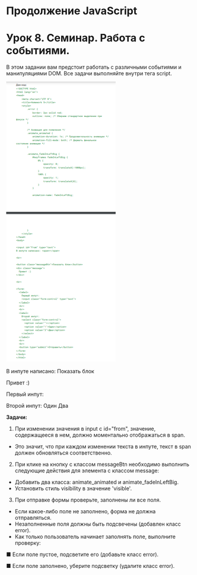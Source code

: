 # Продолжение JavaScript #

# Урок 8. Семинар. Работа с событиями. #

В этом задании вам предстоит работать с различными событиями и манипуляциями
DOM. Все задачи выполняйте внутри тега script.


![alt text](html.png)

В инпуте написано:
Показать блок

Привет :)

Первый инпут:

Второй инпут: Один Два

**Задачи:**

1. При изменении значения в input с id="from", значение, содержащееся
в нем, должно моментально отображаться в span.

* Это значит, что при каждом изменении текста в инпуте, текст в span
должен обновляться соответственно.

2. При клике на кнопку с классом messageBtn необходимо выполнить
следующие действия для элемента с классом message:

* Добавить два класса: animate_animated и animate_fadeInLeftBig.
* Установить стиль visibility в значение 'visible'.

3. При отправке формы проверьте, заполнены ли все поля.

* Если какое-либо поле не заполнено, форма не должна отправляться.
* Незаполненные поля должны быть подсвечены (добавлен класс error).
* Как только пользователь начинает заполнять поле, выполните проверку:

■ Если поле пустое, подсветите его (добавьте класс error).

■ Если поле заполнено, уберите подсветку (удалите класс error).

